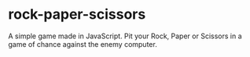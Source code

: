 # rock-paper-scissors
A simple game made in JavaScript. Pit your Rock, Paper or Scissors in a game of chance against the enemy computer.
